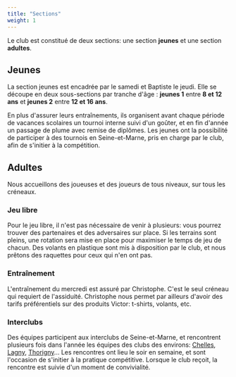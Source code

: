 ```yaml
---
title: "Sections"
weight: 1
---
```


Le club est constitué de deux sections: une section **jeunes** et une section **adultes**.

## Jeunes

La section jeunes est encadrée par  le samedi et Baptiste le jeudi. Elle se découpe en deux sous-sections par tranche d'âge : **jeunes 1** entre **8 et 12 ans** et **jeunes 2** entre **12 et 16 ans**.

En plus d'assurer leurs entraînements, ils organisent avant chaque période de vacances scolaires un tournoi interne suivi d'un goûter, et en fin d'année un passage de plume avec remise de diplômes. Les jeunes ont la possibilité de participer à des tournois en Seine-et-Marne, pris en charge par le club, afin de s'initier à la compétition.

## Adultes

Nous accueillons des joueuses et des joueurs de tous niveaux, sur tous les créneaux.

### Jeu libre

Pour le jeu libre, il n'est pas nécessaire de venir à plusieurs: vous pourrez trouver des partenaires et des adversaires sur place. Si les terrains sont pleins, une rotation sera mise en place pour maximiser le temps de jeu de chacun. Des volants en plastique sont mis à disposition par le club, et nous prêtons des raquettes pour ceux qui n'en ont pas.

### Entraînement

L'entraînement du mercredi est assuré par Christophe. C'est le seul créneau qui requiert de l'assiduité. Christophe nous permet par ailleurs d'avoir des tarifs préférentiels sur des produits Victor: t-shirts, volants, etc.

### Interclubs

Des équipes participent aux interclubs de Seine-et-Marne, et rencontrent plusieurs fois dans l'année les équipes des clubs des environs: [Chelles](https://chelles-badminton.fr/), [Lagny](https://www.lvlm77.fr/), [Thorigny](https://ajtbad77.fr/)... Les rencontres ont lieu le soir en semaine, et sont l'occasion de s'initier à la pratique compétitive. Lorsque le club reçoit, la rencontre est suivie d'un moment de convivialité.
